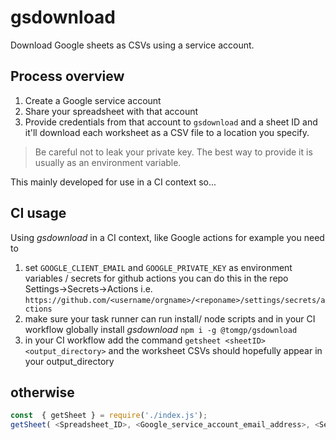 # gsdownload

Download Google sheets as CSVs using a service account.

## Process overview

1. Create a Google service account 
2. Share your spreadsheet with that account
3. Provide credentials from that account to `gsdownload` and a sheet ID and it'll download each worksheet as a CSV file to a location you specify. 

>Be careful not to leak your private key. The best way to provide it is usually as an environment variable.

This mainly developed for use in a CI context so...

## CI usage

Using _gsdownload_ in a CI context, like Google actions for example you need to 

1. set `GOOGLE_CLIENT_EMAIL` and `GOOGLE_PRIVATE_KEY` as environment variables / secrets for github actions you can do this in the repo Settings->Secrets->Actions i.e. `https://github.com/<username/orgname>/<reponame>/settings/secrets/actions`
2. make sure your task runner can run install/ node scripts and in your CI workflow globally install _gsdownload_ `npm i -g @tomgp/gsdownload`
3. in your CI workflow add the command `getsheet <sheetID> <output_directory>` and the worksheet CSVs should hopefully appear in your output_directory

## otherwise

```js
const  { getSheet } = require('./index.js');
getSheet( <Spreadsheet_ID>, <Google_service_account_email_address>, <Service_account_private_key>, <Output_directory>);
```

